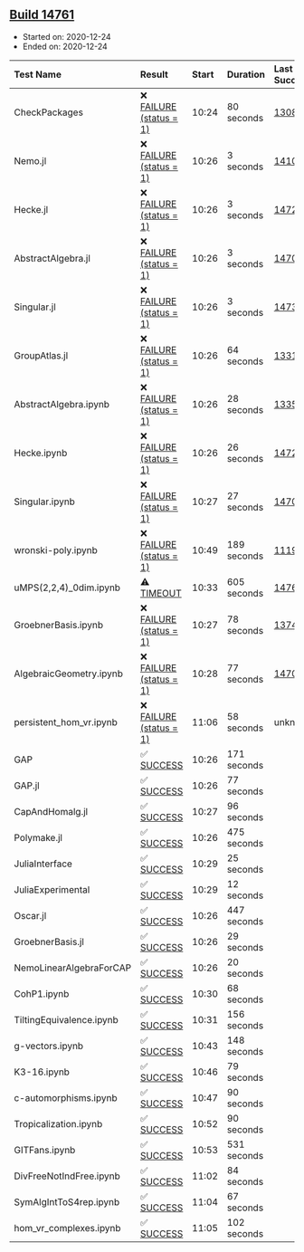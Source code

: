 ## [Build 14761](https://oscarci.mathematik.uni-kl.de/job/oscar/14761/)

* Started on: 2020-12-24
* Ended on: 2020-12-24

| Test Name    | Result | Start | Duration | Last Success | First Failure |
|:-------------|:-------|:------|:---------|:-------------|:--------------|
| CheckPackages | ❌ [FAILURE (status = 1)](https://oscarci.mathematik.uni-kl.de/job/oscar/14761/artifact/logs/build-14761/CheckPackages.log) | 10:24 | 80 seconds | [13085](https://oscarci.mathematik.uni-kl.de/job/oscar/13085/) | [13086](https://oscarci.mathematik.uni-kl.de/job/oscar/13086/) |
| Nemo.jl | ❌ [FAILURE (status = 1)](https://oscarci.mathematik.uni-kl.de/job/oscar/14761/artifact/logs/build-14761/Nemo.jl.log) | 10:26 | 3 seconds | [14101](https://oscarci.mathematik.uni-kl.de/job/oscar/14101/) | [14102](https://oscarci.mathematik.uni-kl.de/job/oscar/14102/) |
| Hecke.jl | ❌ [FAILURE (status = 1)](https://oscarci.mathematik.uni-kl.de/job/oscar/14761/artifact/logs/build-14761/Hecke.jl.log) | 10:26 | 3 seconds | [14723](https://oscarci.mathematik.uni-kl.de/job/oscar/14723/) | [14724](https://oscarci.mathematik.uni-kl.de/job/oscar/14724/) |
| AbstractAlgebra.jl | ❌ [FAILURE (status = 1)](https://oscarci.mathematik.uni-kl.de/job/oscar/14761/artifact/logs/build-14761/AbstractAlgebra.jl.log) | 10:26 | 3 seconds | [14701](https://oscarci.mathematik.uni-kl.de/job/oscar/14701/) | [14702](https://oscarci.mathematik.uni-kl.de/job/oscar/14702/) |
| Singular.jl | ❌ [FAILURE (status = 1)](https://oscarci.mathematik.uni-kl.de/job/oscar/14761/artifact/logs/build-14761/Singular.jl.log) | 10:26 | 3 seconds | [14732](https://oscarci.mathematik.uni-kl.de/job/oscar/14732/) | [14733](https://oscarci.mathematik.uni-kl.de/job/oscar/14733/) |
| GroupAtlas.jl | ❌ [FAILURE (status = 1)](https://oscarci.mathematik.uni-kl.de/job/oscar/14761/artifact/logs/build-14761/GroupAtlas.jl.log) | 10:26 | 64 seconds | [13311](https://oscarci.mathematik.uni-kl.de/job/oscar/13311/) | [13312](https://oscarci.mathematik.uni-kl.de/job/oscar/13312/) |
| AbstractAlgebra.ipynb | ❌ [FAILURE (status = 1)](https://oscarci.mathematik.uni-kl.de/job/oscar/14761/artifact/logs/build-14761/AbstractAlgebra.ipynb.log) | 10:26 | 28 seconds | [13355](https://oscarci.mathematik.uni-kl.de/job/oscar/13355/) | [13356](https://oscarci.mathematik.uni-kl.de/job/oscar/13356/) |
| Hecke.ipynb | ❌ [FAILURE (status = 1)](https://oscarci.mathematik.uni-kl.de/job/oscar/14761/artifact/logs/build-14761/Hecke.ipynb.log) | 10:26 | 26 seconds | [14723](https://oscarci.mathematik.uni-kl.de/job/oscar/14723/) | [14724](https://oscarci.mathematik.uni-kl.de/job/oscar/14724/) |
| Singular.ipynb | ❌ [FAILURE (status = 1)](https://oscarci.mathematik.uni-kl.de/job/oscar/14761/artifact/logs/build-14761/Singular.ipynb.log) | 10:27 | 27 seconds | [14701](https://oscarci.mathematik.uni-kl.de/job/oscar/14701/) | [14702](https://oscarci.mathematik.uni-kl.de/job/oscar/14702/) |
| wronski-poly.ipynb | ❌ [FAILURE (status = 1)](https://oscarci.mathematik.uni-kl.de/job/oscar/14761/artifact/logs/build-14761/wronski-poly.ipynb.log) | 10:49 | 189 seconds | [11192](https://oscarci.mathematik.uni-kl.de/job/oscar/11192/) | [11193](https://oscarci.mathematik.uni-kl.de/job/oscar/11193/) |
| uMPS(2,2,4)_0dim.ipynb | ⚠ [TIMEOUT](https://oscarci.mathematik.uni-kl.de/job/oscar/14761/artifact/logs/build-14761/uMPS-2-2-4-_0dim.ipynb.log) | 10:33 | 605 seconds | [14760](https://oscarci.mathematik.uni-kl.de/job/oscar/14760/) | [14761](https://oscarci.mathematik.uni-kl.de/job/oscar/14761/) |
| GroebnerBasis.ipynb | ❌ [FAILURE (status = 1)](https://oscarci.mathematik.uni-kl.de/job/oscar/14761/artifact/logs/build-14761/GroebnerBasis.ipynb.log) | 10:27 | 78 seconds | [13748](https://oscarci.mathematik.uni-kl.de/job/oscar/13748/) | [13749](https://oscarci.mathematik.uni-kl.de/job/oscar/13749/) |
| AlgebraicGeometry.ipynb | ❌ [FAILURE (status = 1)](https://oscarci.mathematik.uni-kl.de/job/oscar/14761/artifact/logs/build-14761/AlgebraicGeometry.ipynb.log) | 10:28 | 77 seconds | [14701](https://oscarci.mathematik.uni-kl.de/job/oscar/14701/) | [14702](https://oscarci.mathematik.uni-kl.de/job/oscar/14702/) |
| persistent_hom_vr.ipynb | ❌ [FAILURE (status = 1)](https://oscarci.mathematik.uni-kl.de/job/oscar/14761/artifact/logs/build-14761/persistent_hom_vr.ipynb.log) | 11:06 | 58 seconds | unknown | unknown |
| GAP | ✅ [SUCCESS](https://oscarci.mathematik.uni-kl.de/job/oscar/14761/artifact/logs/build-14761/GAP.log) | 10:26 | 171 seconds |  |  |
| GAP.jl | ✅ [SUCCESS](https://oscarci.mathematik.uni-kl.de/job/oscar/14761/artifact/logs/build-14761/GAP.jl.log) | 10:26 | 77 seconds |  |  |
| CapAndHomalg.jl | ✅ [SUCCESS](https://oscarci.mathematik.uni-kl.de/job/oscar/14761/artifact/logs/build-14761/CapAndHomalg.jl.log) | 10:27 | 96 seconds |  |  |
| Polymake.jl | ✅ [SUCCESS](https://oscarci.mathematik.uni-kl.de/job/oscar/14761/artifact/logs/build-14761/Polymake.jl.log) | 10:26 | 475 seconds |  |  |
| JuliaInterface | ✅ [SUCCESS](https://oscarci.mathematik.uni-kl.de/job/oscar/14761/artifact/logs/build-14761/JuliaInterface.log) | 10:29 | 25 seconds |  |  |
| JuliaExperimental | ✅ [SUCCESS](https://oscarci.mathematik.uni-kl.de/job/oscar/14761/artifact/logs/build-14761/JuliaExperimental.log) | 10:29 | 12 seconds |  |  |
| Oscar.jl | ✅ [SUCCESS](https://oscarci.mathematik.uni-kl.de/job/oscar/14761/artifact/logs/build-14761/Oscar.jl.log) | 10:26 | 447 seconds |  |  |
| GroebnerBasis.jl | ✅ [SUCCESS](https://oscarci.mathematik.uni-kl.de/job/oscar/14761/artifact/logs/build-14761/GroebnerBasis.jl.log) | 10:26 | 29 seconds |  |  |
| NemoLinearAlgebraForCAP | ✅ [SUCCESS](https://oscarci.mathematik.uni-kl.de/job/oscar/14761/artifact/logs/build-14761/NemoLinearAlgebraForCAP.log) | 10:26 | 20 seconds |  |  |
| CohP1.ipynb | ✅ [SUCCESS](https://oscarci.mathematik.uni-kl.de/job/oscar/14761/artifact/logs/build-14761/CohP1.ipynb.log) | 10:30 | 68 seconds |  |  |
| TiltingEquivalence.ipynb | ✅ [SUCCESS](https://oscarci.mathematik.uni-kl.de/job/oscar/14761/artifact/logs/build-14761/TiltingEquivalence.ipynb.log) | 10:31 | 156 seconds |  |  |
| g-vectors.ipynb | ✅ [SUCCESS](https://oscarci.mathematik.uni-kl.de/job/oscar/14761/artifact/logs/build-14761/g-vectors.ipynb.log) | 10:43 | 148 seconds |  |  |
| K3-16.ipynb | ✅ [SUCCESS](https://oscarci.mathematik.uni-kl.de/job/oscar/14761/artifact/logs/build-14761/K3-16.ipynb.log) | 10:46 | 79 seconds |  |  |
| c-automorphisms.ipynb | ✅ [SUCCESS](https://oscarci.mathematik.uni-kl.de/job/oscar/14761/artifact/logs/build-14761/c-automorphisms.ipynb.log) | 10:47 | 90 seconds |  |  |
| Tropicalization.ipynb | ✅ [SUCCESS](https://oscarci.mathematik.uni-kl.de/job/oscar/14761/artifact/logs/build-14761/Tropicalization.ipynb.log) | 10:52 | 90 seconds |  |  |
| GITFans.ipynb | ✅ [SUCCESS](https://oscarci.mathematik.uni-kl.de/job/oscar/14761/artifact/logs/build-14761/GITFans.ipynb.log) | 10:53 | 531 seconds |  |  |
| DivFreeNotIndFree.ipynb | ✅ [SUCCESS](https://oscarci.mathematik.uni-kl.de/job/oscar/14761/artifact/logs/build-14761/DivFreeNotIndFree.ipynb.log) | 11:02 | 84 seconds |  |  |
| SymAlgIntToS4rep.ipynb | ✅ [SUCCESS](https://oscarci.mathematik.uni-kl.de/job/oscar/14761/artifact/logs/build-14761/SymAlgIntToS4rep.ipynb.log) | 11:04 | 67 seconds |  |  |
| hom_vr_complexes.ipynb | ✅ [SUCCESS](https://oscarci.mathematik.uni-kl.de/job/oscar/14761/artifact/logs/build-14761/hom_vr_complexes.ipynb.log) | 11:05 | 102 seconds |  |  |
